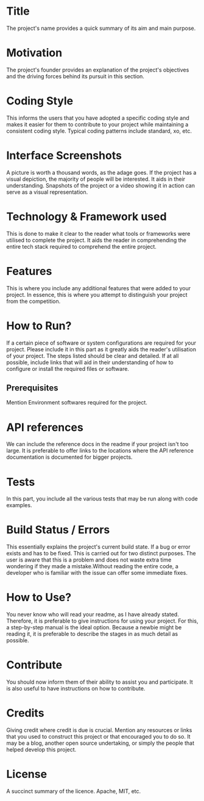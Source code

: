 # Title
The project's name provides a quick summary of its aim and main purpose.
# Motivation
The project's founder provides an explanation of the project's objectives and the driving forces behind its pursuit in this section.
# Coding Style
This informs the users that you have adopted a specific coding style and makes it easier for them to contribute to your project while maintaining a consistent coding style. Typical coding patterns include standard, xo, etc.
# Interface Screenshots
A picture is worth a thousand words, as the adage goes. If the project has a visual depiction, the majority of people will be interested. It aids in their understanding. Snapshots of the project or a video showing it in action can serve as a visual representation.
# Technology & Framework used
This is done to make it clear to the reader what tools or frameworks were utilised to complete the project. It aids the reader in comprehending the entire tech stack required to comprehend the entire project.
# Features
This is where you include any additional features that were added to your project. In essence, this is where you attempt to distinguish your project from the competition.
# How to Run?
If a certain piece of software or system configurations are required for your project. Please include it in this part as it greatly aids the reader's utilisation of your project. The steps listed should be clear and detailed.  If at all possible, include links that will aid in their understanding of how to configure or install the required files or software.
## Prerequisites
Mention Environment softwares required for the project.
# API references
We can include the reference docs in the readme if your project isn't too large. It is preferable to offer links to the locations where the API reference documentation is documented for bigger projects.
# Tests
In this part, you include all the various tests that may be run along with code examples.
# Build Status / Errors
This essentially explains the project's current build state. If a bug or error exists and has to be fixed. This is carried out for two distinct purposes. The user is aware that this is a problem and does not waste extra time wondering if they made a mistake.Without reading the entire code, a developer who is familiar with the issue can offer some immediate fixes.
# How to Use?
You never know who will read your readme, as I have already stated. Therefore, it is preferable to give instructions for using your project. For this, a step-by-step manual is the ideal option. Because a newbie might be reading it, it is preferable to describe the stages in as much detail as possible.
# Contribute
You should now inform them of their ability to assist you and participate. It is also useful to have instructions on how to contribute.
# Credits
Giving credit where credit is due is crucial. Mention any resources or links that you used to construct this project or that encouraged you to do so. It may be a blog, another open source undertaking, or simply the people that helped develop this project.
# License
A succinct summary of the licence. Apache, MIT, etc.

